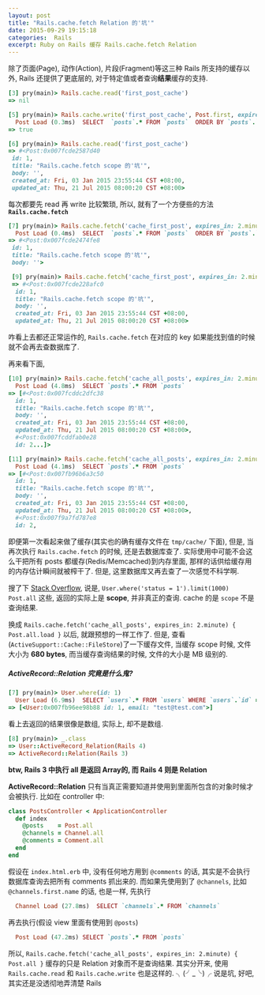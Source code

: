 ```yaml
---
layout: post
title: "Rails.cache.fetch Relation 的'坑'"
date: 2015-09-29 19:15:18
categories:  Rails
excerpt: Ruby on Rails 缓存 Rails.cache.fetch Relation
---
```

<!--more-->

除了页面(Page), 动作(Action), 片段(Fragment)等这三种 Rails 所支持的缓存以外, Rails 还提供了更底层的, 对于特定值或者查询**结果**缓存的支持.

```ruby
[3] pry(main)> Rails.cache.read('first_post_cache')
=> nil

[5] pry(main)> Rails.cache.write('first_post_cache', Post.first, expires_in: 2.minute)
  Post Load (0.3ms)  SELECT  `posts`.* FROM `posts`  ORDER BY `posts`.`id` ASC LIMIT 1
=> true

[6] pry(main)> Rails.cache.read('first_post_cache')
=> #<Post:0x007fcde2587d40
 id: 1,
 title: "Rails.cache.fetch scope 的'坑'",
 body: '',
 created_at: Fri, 03 Jan 2015 23:55:44 CST +08:00,
 updated_at: Thu, 21 Jul 2015 08:00:20 CST +08:00>
```

每次都要先 read 再 write 比较繁琐, 所以, 就有了一个方便些的方法 **`Rails.cache.fetch`**

```ruby
[7] pry(main)> Rails.cache.fetch('cache_first_post', expires_in: 2.minute) { Post.first }
  Post Load (0.4ms)  SELECT  `posts`.* FROM `posts`  ORDER BY `posts`.`id` ASC LIMIT 1
=> #<Post:0x007fcde2474fe8
 id: 1,
 title: "Rails.cache.fetch scope 的'坑'",
 body: ''>

 [9] pry(main)> Rails.cache.fetch('cache_first_post', expires_in: 2.minute) { Post.first }
 => #<Post:0x007fcde228afc0
  id: 1,
  title: "Rails.cache.fetch scope 的'坑'",
  body: '',
  created_at: Fri, 03 Jan 2015 23:55:44 CST +08:00,
  updated_at: Thu, 21 Jul 2015 08:00:20 CST +08:00>

```

咋看上去都还正常运作的, `Rails.cache.fetch` 在对应的 key 如果能找到值的时候就不会再去查数据库了.

再来看下面,

```ruby
[10] pry(main)> Rails.cache.fetch('cache_all_posts', expires_in: 2.minute) { Post.all }
  Post Load (4.8ms)  SELECT `posts`.* FROM `posts`
=> [#<Post:0x007fcddc2dfc38
  id: 1,
  title: "Rails.cache.fetch scope 的'坑'",
  body: '',
  created_at: Fri, 03 Jan 2015 23:55:44 CST +08:00,
  updated_at: Thu, 21 Jul 2015 08:00:20 CST +08:00>,
  #<Post:0x007fcddfab0e28
  id: 2...]>

[11] pry(main)> Rails.cache.fetch('cache_all_posts', expires_in: 2.minute) { Post.all }
  Post Load (4.1ms)  SELECT `posts`.* FROM `posts`
=> [#<Post:0x007fb96b6a3c50
  id: 1,
  title: "Rails.cache.fetch scope 的'坑'",
  body: '',
  created_at: Fri, 03 Jan 2015 23:55:44 CST +08:00,
  updated_at: Thu, 21 Jul 2015 08:00:20 CST +08:00>,
  #<Post:0x007f9a7fd787e8
  id: 2,
```

即便第一次看起来做了缓存(其实也的确有缓存文件在 `tmp/cache/` 下面), 但是, 当再次执行 `Rails.cache.fetch` 的时候, 还是去数据库查了. 实际使用中可能不会这么干把所有 posts 都缓存(Redis/Memcached)到内存里面, 那样的话供给缓存用的内存估计瞬间就被榨干了. 但是, 这里数据库又再去查了一次感觉不科学啊.

搜了下 [Stack Overflow](http://stackoverflow.com/questions/11218917/confusion-caching-active-record-queries-with-rails-cache-fetch), 说是, `User.where('status = 1').limit(1000)` `Post.all` 这些, 返回的实际上是 **scope**, 并非真正的查询. cache 的是 `scope` 不是查询结果.

换成
`Rails.cache.fetch('cache_all_posts', expires_in: 2.minute) { Post.all.load }`
以后, 就跟预想的一样工作了. 但是, 查看(`ActiveSupport::Cache::FileStore`)了一下缓存文件, 当缓存 scope 时候, 文件大小为 **680 bytes**, 而当缓存查询结果的时候, 文件的大小是 MB 级别的.

##### ActiveRecord::Relation 究竟是什么鬼?

```ruby
[7] pry(main)> User.where(id: 1)
  User Load (6.9ms)  SELECT `users`.* FROM `users` WHERE `users`.`id` = 1
=> [<User:0x007fb96ee98b88 id: 1, email: "test@test.com">]
```

看上去返回的结果很像是数组, 实际上, 却不是数组.

```ruby
[8] pry(main)> _.class
=> User::ActiveRecord_Relation(Rails 4)
=> ActiveRecord::Relation(Rails 3)
```

**btw, Rails 3 中执行 all 是返回 Array的, 而 Rails 4 则是 Relation**

**ActiveRecord::Relation** 只有当真正需要知道并使用到里面所包含的对象时候才会被执行. 比如在 controller 中:

```ruby
class PostsController < ApplicationController
  def index
    @posts    = Post.all
    @channels = Channel.all
    @comments = Comment.all
  end
end
```

假设在 `index.html.erb` 中, 没有任何地方用到 `@comments` 的话, 其实是不会执行数据库查询去把所有 comments 抓出来的. 而如果先使用到了 `@channels`, 比如 `@channels.first.name` 的话, 也是一样, 先执行

```ruby
  Channel Load (27.8ms)  SELECT `channels`.* FROM `channels`
```

再去执行(假设 view 里面有使用到 `@posts`)

```ruby
  Post Load (47.2ms) SELECT `posts`.* FROM `posts`
```

所以, `Rails.cache.fetch('cache_all_posts', expires_in: 2.minute) { Post.all }` 缓存的只是 Relation 对象而不是查询结果. 其实分开来, 使用 `Rails.cache.read` 和 `Rails.cache.write` 也是这样的.  ╮(╯_╰)╭ 说是坑, 好吧, 其实还是没透彻地弄清楚 Rails
